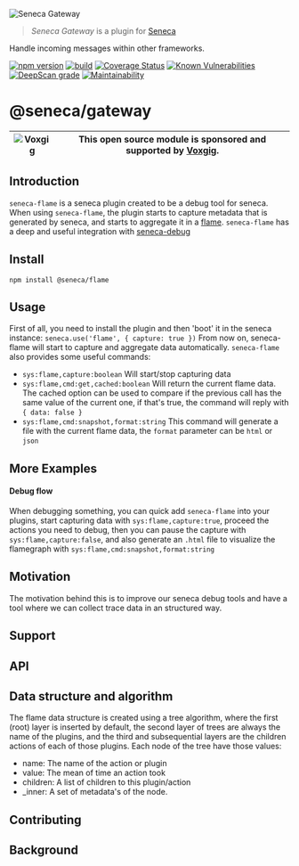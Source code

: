 ![Seneca Gateway](http://senecajs.org/files/assets/seneca-logo.png)

> _Seneca Gateway_ is a plugin for [Seneca](http://senecajs.org)

Handle incoming messages within other frameworks.

[![npm version](https://img.shields.io/npm/v/@seneca/gateway.svg)](https://npmjs.com/package/@seneca/gateway)
[![build](https://github.com/senecajs/seneca-gateway/actions/workflows/build.yml/badge.svg)](https://github.com/senecajs/seneca-gateway/actions/workflows/build.yml)
[![Coverage Status](https://coveralls.io/repos/github/senecajs/seneca-gateway/badge.svg?branch=main)](https://coveralls.io/github/senecajs/seneca-gateway?branch=main)
[![Known Vulnerabilities](https://snyk.io/test/github/senecajs/seneca-gateway/badge.svg)](https://snyk.io/test/github/senecajs/seneca-gateway)
[![DeepScan grade](https://deepscan.io/api/teams/5016/projects/19453/branches/505563/badge/grade.svg)](https://deepscan.io/dashboard#view=project&tid=5016&pid=19453&bid=505563)
[![Maintainability](https://api.codeclimate.com/v1/badges/9d54b38a991fe7b92a43/maintainability)](https://codeclimate.com/github/senecajs/seneca-gateway/maintainability)

# @seneca/gateway

| ![Voxgig](https://www.voxgig.com/res/img/vgt01r.png) | This open source module is sponsored and supported by [Voxgig](https://www.voxgig.com). |
| ---------------------------------------------------- | --------------------------------------------------------------------------------------- |

## Introduction
`seneca-flame` is a seneca plugin created to be a debug tool for seneca.
When using `seneca-flame`, the plugin starts to capture metadata that is generated by seneca, and starts to aggregate it in a [flame](https://www.brendangregg.com/flamegraphs.html).
`seneca-flame` has a deep and useful integration with [seneca-debug](https://github.com/senecajs/seneca-debug)

## Install
`npm install @seneca/flame`

## Usage
First of all, you need to install the plugin and then 'boot' it in the seneca instance: `seneca.use('flame', { capture: true })`
From now on, seneca-flame will start to capture and aggregate data automatically.
`seneca-flame` also provides some useful commands:
- `sys:flame,capture:boolean` Will start/stop capturing data
- `sys:flame,cmd:get,cached:boolean` Will return the current flame data. The cached option can be used to compare if the previous call has the same value of the current one, if that's true, the command will reply with `{ data: false }`
- `sys:flame,cmd:snapshot,format:string` This command will generate a file with the current flame data, the `format` parameter can be `html` or `json`

## More Examples
#### Debug flow
When debugging something, you can quick add `seneca-flame` into your plugins, start capturing data with `sys:flame,capture:true`, proceed the actions you need to debug, then you can pause the capture with `sys:flame,capture:false`, and also generate an `.html` file to visualize the flamegraph with `sys:flame,cmd:snapshot,format:string`

## Motivation
The motivation behind this is to improve our seneca debug tools and have a tool where we can collect trace data in an structured way.

## Support

## API

## Data structure and algorithm
The flame data structure is created using a tree algorithm, where
the first (root) layer is inserted by default, the second layer of trees
are always the name of the plugins, and the third and subsequential layers
are the children actions of each of those plugins.
Each node of the tree have those values:
 - name: The name of the action or plugin
 - value: The mean of time an action took
 - children: A list of children to this plugin/action
 - _inner: A set of metadata's of the node.

## Contributing

## Background
